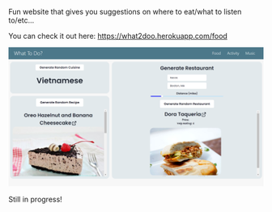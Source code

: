 Fun website that gives you suggestions on where to eat/what to listen to/etc...

You can check it out here: https://what2doo.herokuapp.com/food

![Screenshot](https://github.com/NateTheGreat233/IndecisiveWebsite/blob/main/images/What_To_Do.png)

Still in progress!
